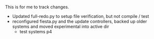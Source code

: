This is for me to track changes.

- Updated full-redo.py to setup file verification, but not compile / test
- reconfigured fiesta.py and the update controllers, backed up older systems and moved experimental into active dir
  - test systems p4
